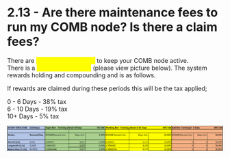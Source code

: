 # 2.13 - Are there maintenance fees to run my COMB node? Is there a claim fees?

There are <mark style="color:yellow;">no maintenance fees</mark> to keep your COMB node active.\
There is a <mark style="color:yellow;">tax system in place</mark> (please view picture below). The system rewards holding and compounding and is as follows.

If rewards are claimed during these periods this will be the tax applied;

0 - 6 Days - 38% tax\
6 - 10 Days - 19% tax\
10+ Days - 5% tax

![](<../../.gitbook/assets/image (7).png>)
